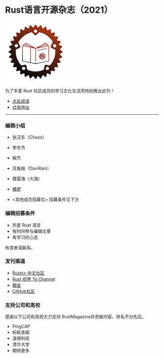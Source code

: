 # Rust语言开源杂志（2021）

![logo](./image/rust_magazine3.png)

为了丰富 Rust 社区成员的学习文化生活而特别推出此刊！

- [点此阅读](https://rustmagazine.github.io/rust_magazine_2021/)
- [仓库地址](https://github.com/RustMagazine/rust_magazine_2021)


---

### 编辑小组

- 张汉东（Chaos）
- 李冬杰
- 柴杰
- 苏胤榕（DaviRain）
- 聂雷海（大海）
- [橘梦](https://github.com/wangshengfei/)

- <其他成员招募位> 招募条件见下方

### 编辑招募条件

- 热爱 Rust 语言
- 有时间参与编辑文章
- 有学习的心态

有意者请联系。

### 发刊渠道

- [Rustcc 中文社区](https://rustcc.cn)
- [Rust 视界 Tg Channel](https://t.me/rust_daily_news)
- [掘金](https://juejin.cn/user/123560414944158)
- [CitHub社区](https://talk.citahub.com)

### 支持公司和高校

感谢以下公司和高校大力支持 RustMagazine并贡献内容，排名不分先后。

- PingCAP
- 蚂蚁金服
- 溪塔科技
- 清华大学
- 期待更多




